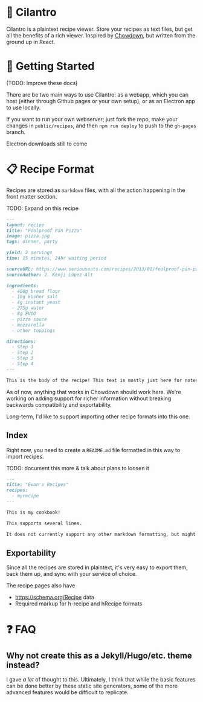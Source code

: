 # 🌿 Cilantro

Cilantro is a plaintext recipe viewer. Store your recipes as text files, but get all the benefits of a rich viewer. Inspired by [Chowdown](https://chowdown.io), but written from the ground up in React.

# 🚀 Getting Started

(TODO: Improve these docs)

There are be two main ways to use Cilantro: as a webapp, which you can host (either through Github pages or your own setup), or as an Electron app to use locally.

If you want to run your own webserver; just fork the repo, make your changes in `public/recipes`, and then `npm run deploy` to push to the `gh-pages` branch.

Electron downloads still to come

# 📋 Recipe Format

Recipes are stored as `markdown` files, with all the action happening in the front matter section.

TODO: Expand on this recipe

```markdown
---
layout: recipe
title: "Foolproof Pan Pizza"
image: pizza.jpg
tags: dinner, party

yield: 2 servings
time: 15 minutes, 24hr waiting period

sourceURL: https://www.seriouseats.com/recipes/2013/01/foolproof-pan-pizza-recipe.html
sourceAuthor: J. Kenji López-Alt

ingredients:
  - 400g bread flour
  - 10g kosher salt
  - 4g instant yeast
  - 275g water
  - 8g EVOO
  - pizza sauce
  - mozzarella
  - other toppings

directions:
  - Step 1
  - Step 2
  - Step 3
  - Step 4
---

This is the body of the recipe! This text is mostly just here for notes, or meta info, etc

```

As of now, anything that works in Chowdown should work here. We're working on adding support for richer information without breaking backwards compatibility and exportability.

Long-term, I'd like to support importing other recipe formats into this one.

## Index
Right now, you need to create a `README.md` file formatted in this way to import recipes.

TODO: document this more & talk about plans to loosen it
```markdown
---
title: "Evan's Recipes"
recipes:
  - myrecipe
---

This is my cookbook!

This supports several lines.

It does not currently support any other markdown formatting, but might in the future!
```

## Exportability

Since all the recipes are stored in plaintext, it's very easy to export them, back them up, and sync with your service of choice.

The recipe pages also have

- https://schema.org/Recipe data
- Required markup for h-recipe and hRecipe formats

# ❓ FAQ

## Why not create this as a Jekyll/Hugo/etc. theme instead?

I gave _a lot_ of thought to this. Ultimately, I think that while the basic features can be done better by these static site generators, some of the more advanced features would be difficult to replicate.
